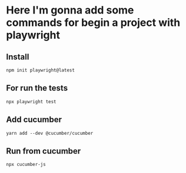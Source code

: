 # Here I'm gonna add some commands for begin a project with playwright

## Install
`npm init playwright@latest`

## For run the tests
`npx playwright test`

## Add cucumber
`yarn add --dev @cucumber/cucumber`

## Run from cucumber
`npx cucumber-js`